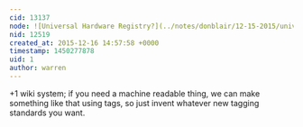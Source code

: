 ```yaml
---
cid: 13137
node: ![Universal Hardware Registry?](../notes/donblair/12-15-2015/universal-hardware-registry)
nid: 12519
created_at: 2015-12-16 14:57:58 +0000
timestamp: 1450277878
uid: 1
author: warren
---
```


+1 wiki system; if you need a machine readable thing, we can make something like that using tags, so just invent whatever new tagging standards you want. 